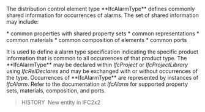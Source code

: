 The distribution control element type \*\*IfcAlarmType\*\* defines commonly shared information for occurrences of alarms. The set of shared information may include:

\* common properties with shared property sets
\* common representations
\* common materials
\* common composition of elements
\* common ports

It is used to define a alarm type specification indicating the specific product information that is common to all occurrences of that product type. The \*\*IfcAlarmType\*\* may be declared within _IfcProject_ or _IfcProjectLibrary_ using _IfcRelDeclares_ and may be exchanged with or without occurrences of the type. Occurrences of \*\*IfcAlarmType\*\* are represented by instances of _IfcAlarm_. Refer to the documentation at _IfcAlarm_ for supported property sets, materials, composition, and ports.

> HISTORY&nbsp; New entity in IFC2x2
